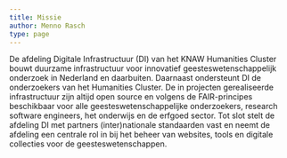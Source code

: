 ```yaml
---
title: Missie
author: Menno Rasch
type: page
---
```

De afdeling Digitale Infrastructuur (DI) van het KNAW Humanities Cluster bouwt duurzame infrastructuur voor innovatief geesteswetenschappelijk onderzoek in Nederland en daarbuiten. Daarnaast ondersteunt DI de onderzoekers van het Humanities Cluster. De in projecten gerealiseerde infrastructuur zijn altijd open source en volgens de FAIR-principes beschikbaar voor alle geesteswetenschappelijke onderzoekers, research software engineers, het onderwijs en de erfgoed sector. Tot slot stelt de afdeling DI met partners (inter)nationale standaarden vast en neemt de afdeling een centrale rol in bij het beheer van websites, tools en digitale collecties voor de geesteswetenschappen.
